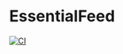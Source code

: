 # EssentialFeed

[![CI](https://github.com/beraylik/EssentialFeed/actions/workflows/CI.yml/badge.svg?branch=main)](https://github.com/beraylik/EssentialFeed/actions/workflows/CI.yml)
